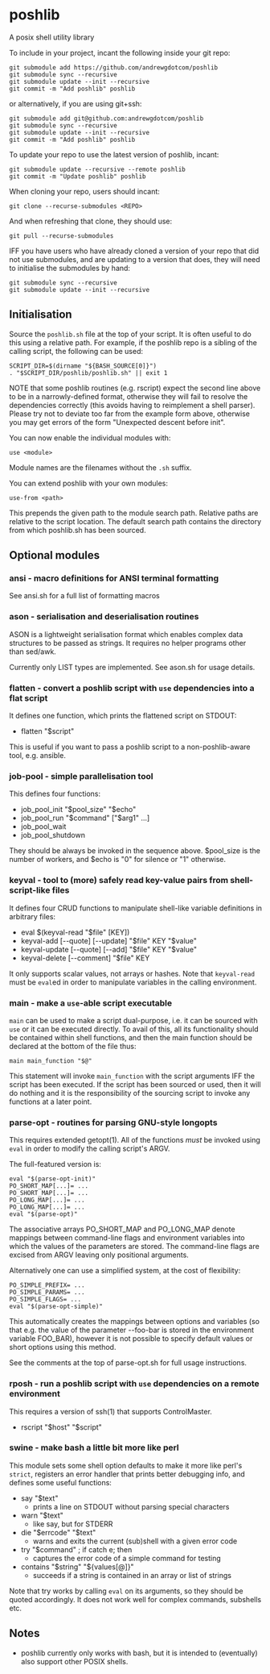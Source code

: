 # poshlib
A posix shell utility library

To include in your project, incant the following inside your git repo:

```
git submodule add https://github.com/andrewgdotcom/poshlib
git submodule sync --recursive
git submodule update --init --recursive
git commit -m "Add poshlib" poshlib
```

or alternatively, if you are using git+ssh:

```
git submodule add git@github.com:andrewgdotcom/poshlib
git submodule sync --recursive
git submodule update --init --recursive
git commit -m "Add poshlib" poshlib
```

To update your repo to use the latest version of poshlib, incant:

```
git submodule update --recursive --remote poshlib
git commit -m "Update poshlib" poshlib
```

When cloning your repo, users should incant:

```
git clone --recurse-submodules <REPO>
```

And when refreshing that clone, they should use:

```
git pull --recurse-submodules
```

IFF you have users who have already cloned a version of your repo that did not use submodules, and are updating to a version that does, they will need to initialise the submodules by hand:

```
git submodule sync --recursive
git submodule update --init --recursive
```

## Initialisation

Source the `poshlib.sh` file at the top of your script. It is often useful to do this using a relative path. For example, if the poshlib repo is a sibling of the calling script, the following can be used:

```
SCRIPT_DIR=$(dirname "${BASH_SOURCE[0]}")
. "$SCRIPT_DIR/poshlib/poshlib.sh" || exit 1
```

NOTE that some poshlib routines (e.g. rscript) expect the second line above
to be in a narrowly-defined format, otherwise they will fail to resolve the
dependencies correctly (this avoids having to reimplement a shell parser).
Please try not to deviate too far from the example form above, otherwise you
may get errors of the form "Unexpected descent before init".

You can now enable the individual modules with:

```
use <module>
```

Module names are the filenames without the `.sh` suffix.

You can extend poshlib with your own modules:

```
use-from <path>
```

This prepends the given path to the module search path. Relative paths are relative to the script location. The default search path contains the directory from which poshlib.sh has been sourced.


## Optional modules

### ansi - macro definitions for ANSI terminal formatting

See ansi.sh for a full list of formatting macros

### ason - serialisation and deserialisation routines

ASON is a lightweight serialisation format which enables complex data structures
to be passed as strings. It requires no helper programs other than sed/awk.

Currently only LIST types are implemented. See ason.sh for usage details.

### flatten - convert a poshlib script with `use` dependencies into a flat script

It defines one function, which prints the flattened script on STDOUT:

* flatten "$script"

This is useful if you want to pass a poshlib script to a non-poshlib-aware tool, e.g. ansible.

### job-pool - simple parallelisation tool

This defines four functions:

* job_pool_init "$pool_size" "$echo"
* job_pool_run "$command" ["$arg1" ...]
* job_pool_wait
* job_pool_shutdown

They should be always be invoked in the sequence above. $pool_size is the number of workers, and $echo is "0" for silence or "1" otherwise.

### keyval - tool to (more) safely read key-value pairs from shell-script-like files

It defines four CRUD functions to manipulate shell-like variable definitions in arbitrary files:

* eval $(keyval-read "$file" [KEY])
* keyval-add [--quote] [--update] "$file" KEY "$value"
* keyval-update [--quote] [--add] "$file" KEY "$value"
* keyval-delete [--comment] "$file" KEY

It only supports scalar values, not arrays or hashes.
Note that `keyval-read` must be `eval`ed in order to manipulate variables in the calling environment.

### main - make a `use`-able script executable

`main` can be used to make a script dual-purpose, i.e. it can be sourced with `use` or it can be executed directly. To avail of this, all its functionality should be contained within shell functions, and then the main function should be declared at the bottom of the file thus:

```
main main_function "$@"
```

This statement will invoke `main_function` with the script arguments IFF the script has been executed. If the script has been sourced or used, then it will do nothing and it is the responsibility of the sourcing script to invoke any functions at a later point.

### parse-opt - routines for parsing GNU-style longopts

This requires extended getopt(1). All of the functions *must* be invoked using `eval` in order to modify the calling script's ARGV.

The full-featured version is:

```
eval "$(parse-opt-init)"
PO_SHORT_MAP[...]= ...
PO_SHORT_MAP[...]= ...
PO_LONG_MAP[...]= ...
PO_LONG_MAP[...]= ...
eval "$(parse-opt)"
```

The associative arrays PO_SHORT_MAP and PO_LONG_MAP denote mappings between command-line flags and environment variables into which the values of the parameters are stored. The command-line flags are excised from ARGV leaving only positional arguments.

Alternatively one can use a simplified system, at the cost of flexibility:

```
PO_SIMPLE_PREFIX= ...
PO_SIMPLE_PARAMS= ...
PO_SIMPLE_FLAGS= ...
eval "$(parse-opt-simple)"
```

This automatically creates the mappings between options and variables (so that e.g. the value of the parameter --foo-bar is stored in the environment variable FOO_BAR), however it is not possible to specify default values or short options using this method.

See the comments at the top of parse-opt.sh for full usage instructions.

### rposh - run a poshlib script with `use` dependencies on a remote environment

This requires a version of ssh(1) that supports ControlMaster.

* rscript "$host" "$script"

### swine - make bash a little bit more like perl

This module sets some shell option defaults to make it more like perl's `strict`, registers an error handler that prints better debugging info, and defines some useful functions:

* say "$text"
    * prints a line on STDOUT without parsing special characters
* warn "$text"
    * like say, but for STDERR
* die "$errcode" "$text"
    * warns and exits the current (sub)shell with a given error code
* try "$command" ; if catch e; then
    * captures the error code of a simple command for testing
* contains "$string" "${values[@]}"
    * succeeds if a string is contained in an array or list of strings

Note that try works by calling `eval` on its arguments, so they should be
quoted accordingly. It does not work well for complex commands, subshells etc.

## Notes

* poshlib currently only works with bash, but it is intended to (eventually) also support other POSIX shells.
